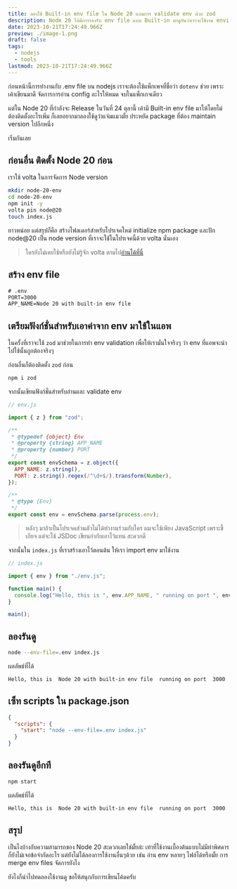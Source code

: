 ```yaml
---
title: ลองใช้ Built-in env file ใน Node 20 แถมการ validate env ด้วย zod
description: Node 20 ได้มีการรองรับ env file แบบ Built-in มาดูกันว่าเราจะใช้งาน environment variables อย่างมั่นใจได้อย่างไร
date: 2023-10-21T17:24:49.966Z
preview: ./image-1.png
draft: false
tags:
  - nodejs
  - tools
lastmod: 2023-10-21T17:24:49.966Z
---
```


ก่อนหน้านี้การทำงานกับ .env file บน nodejs เราจะต้องใช้แพ็กเพจที่ชื่อว่า `dotenv` ช่วย เพราะเค้าเขียนมาดี จัดการการอ่าน config อะไรให้หมด จบในแพ็กเกจเดียว

แต่ใน Node 20 ที่กำลังจะ Release ในวันที่ 24 ตุลานี้ เค้ามี Built-in env file มาให้โดยไม่ต้องติดตั้งอะไรเพิ่ม ก็เลยอยากมาลองใช้ดูว่าแจ่มแมวมั้ย ประหยัด package ที่ต้อง maintain version ไปอีกหนึ่ง

เริ่มกันเลย

## ก่อนอื่น ติดตั้ง Node 20 ก่อน

เราใช้ volta ในการจัดการ Node version

```sh
mkdir node-20-env
cd node-20-env
npm init -y
volta pin node@20
touch index.js
```

ยาวหน่อย แต่สรุปก็คือ สร้างโฟลเดอร์สำหรับโปรเจคใหม่ initialize npm package และปัก node@20 เป็น node version ที่เราจะใช้ในโปรเจคนี้ด้วย volta นั่นเอง

> ใครยังไม่เคยใช้หรือยังไม่รู้จัก volta ตามไป[อ่านได้ที่นี่](/blog/use-volta-to-lock-nodejs-version)

## สร้าง env file

```txt
# .env
PORT=3000
APP_NAME=Node 20 with built-in env file
```

## เตรียมฟังก์ชั่นสำหรับเอาค่าจาก env มาใช้ในแอพ

ในครั้งที่เราจะใช้ `zod` มาช่วยในการทำ env validation เพื่อให้เรามั่นใจจริงๆ ว่า env ที่แอพจะนำไปใช้นั้นถูกต้องจริงๆ

ก่อนอื่นก็ต้องติดตั้ง `zod` ก่อน

```sh
npm i zod
```

จากนั้นเขียนฟังก์ชั่นสำหรับอ่านและ validate env

```js
// env.js

import { z } from "zod";

/**
 * @typedef {object} Env
 * @property {string} APP_NAME
 * @property {number} PORT
 */
export const envSchema = z.object({
  APP_NAME: z.string(),
  PORT: z.string().regex(/^\d+$/).transform(Number),
});

/**
 * @type {Env}
 */
export const env = envSchema.parse(process.env);
```

> หลังๆ มาถ้าเป็นโปรเจคส่วนตัวไม่ได้ทำงานร่วมกับใคร ผมจะใช้เพียง JavaScript เพราะขี้เกียจ แต่จะใช้ JSDoc เขียนกำกับเอาไว้แทน สะดวกดี

จากนั้นใน `index.js` ที่เราสร้างเอาไว้ตอนต้น ให้เรา import env มาใช้งาน

```js
// index.js

import { env } from "./env.js";

function main() {
  console.log("Hello, this is ", env.APP_NAME, " running on port ", env.PORT);
}

main();
```

## ลองรันดู

```sh
node --env-file=.env index.js
```

ผลลัพธ์ที่ได้

```sh
Hello, this is  Node 20 with built-in env file  running on port  3000
```

## เซ็ท scripts ใน package.json

```json
{
  "scripts": {
    "start": "node --env-file=.env index.js"
  }
}
```

## ลองรันดูอีกที

```sh
npm start
```

ผลลัพธ์ที่ได้

```sh
Hello, this is  Node 20 with built-in env file  running on port  3000
```

## สรุป

เป็นไงบ้างกับความสามารถของ Node 20 สะดวกเลยใช่มั้ยล่ะ เท่าที่ใช้งานเบื้องต้นแบบไม่มีท่าพิศดาร ก็ยังไม่เจอข้อจำกัดอะไร แต่ยังไม่ได้ลองการใช้งานอื่นๆด้วย เช่น อ่าน env หลายๆ ไฟล์ได้หรือมั้ย การ merge env files จัดการยังไง

ยังไงก็นำไปทดลองใช้งานดู ขอให้สนุกกับการเขียนโค้ดครับ
